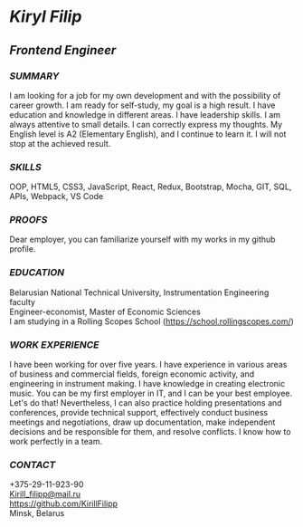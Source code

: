 # *Kiryl Filip*  
## _Frontend Engineer_  
  
### _SUMMARY_  
I am looking for a job for my own development and with the possibility of career growth. I am ready for self-study, my goal is a high result. I have education and knowledge in different areas. I have leadership skills. I am always attentive to small details. I can correctly express my thoughts. My English level is A2 (Elementary English), and I continue to learn it. I will not stop at the achieved result.  
  
### _SKILLS_  
OOP, HTML5, CSS3, JavaScript, React, Redux, Bootstrap, Mocha, GIT, SQL, APIs, Webpack, VS Code  
  
### _PROOFS_  
Dear employer, you can familiarize yourself with my works in my github profile.  
  
### _EDUCATION_  
Belarusian National Technical University, Instrumentation Engineering faculty  
Engineer-economist, Master of Economic Sciences  
I am studying in a Rolling Scopes School (https://school.rollingscopes.com/)  
  
### _WORK EXPERIENCE_  
I have been working for over five years. I have experience in various areas of business and commercial fields, foreign economic activity, and engineering in instrument making. I have knowledge in creating electronic music. You can be my first employer in IT, and I can be your best employee. Let's do that! Nevertheless, I can also practice holding presentations and conferences, provide technical support, effectively conduct business meetings and negotiations, draw up documentation, make independent decisions and be responsible for them, and resolve conflicts. I know how to work perfectly in a team.
  
### _CONTACT_  
+375-29-11-923-90  
Kirill_filipp@mail.ru  
https://github.com/KirillFilipp  
Minsk, Belarus  
